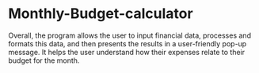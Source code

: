 # Monthly-Budget-calculator
Overall, the program allows the user to input financial data, processes and formats this data, and then presents the results in a user-friendly pop-up message. It helps the user understand how their expenses relate to their budget for the month.
